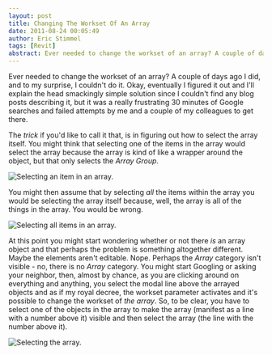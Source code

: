 ```yaml
---
layout: post
title: Changing The Workset Of An Array
date: 2011-08-24 00:05:49
author: Eric Stimmel
tags: [Revit]
abstract: Ever needed to change the workset of an array? A couple of days ago I did, and to my surprise, I couldn't do it...
---
```


Ever needed to change the workset of an array? A couple of days ago I did, and to my surprise, I couldn't do it. Okay, eventually I figured it out and I'll explain the head smackingly simple solution since I couldn't find any blog posts describing it, but it was a really frustrating 30 minutes of Google searches and failed attempts by me and a couple of my colleagues to get there. 

The *trick* if you'd like to call it that, is in figuring out how to select the array itself. You might think that selecting one of the items in the array would select the array because the array is kind of like a wrapper around the object, but that only selects the *Array Group*. 

![Selecting an item in an array.][] 

You might then assume that by selecting *all* the items within the array you would be selecting the array itself because, well, the array is all of the things in the array. You would be wrong. 

![Selecting all items in an array.][] 

At this point you might start wondering whether or not there *is* an array object and that perhaps the problem is something altogether different. Maybe the elements aren't editable. Nope. Perhaps the *Array* category isn't visible - no, there is no *Array* category. You might start Googling or asking your neighbor, then, almost by chance, as you are clicking around on everything and anything, you select the modal line above the arrayed objects and as if my royal decree, the workset parameter activates and it's possible to change the workset of *the array*. So, to be clear, you have to select one of the objects in the array to make the array (manifest as a line with a number above it) visible and then select the array (the line with the number above it). 

![Selecting the array.][]

  [Selecting an item in an array.]: http://ericstimmel.com/blog_imgs/ArrayGroup.png
  [Selecting all items in an array.]: http://ericstimmel.com/blog_imgs/AllArrayGroups.png
  [Selecting the array.]: http://ericstimmel.com/blog_imgs/Array.png

